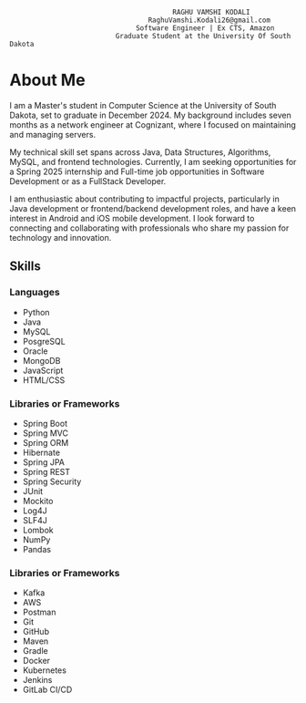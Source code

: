                                             RAGHU VAMSHI KODALI
                                      RaghuVamshi.Kodali26@gmail.com
                                   Software Engineer | Ex CTS, Amazon
                              Graduate Student at the University Of South Dakota


# About Me

I am a Master's student in Computer Science at the University of South Dakota, set to graduate in December 2024. My background includes seven months as a network engineer at Cognizant, where I focused on maintaining and managing servers.

My technical skill set spans across Java, Data Structures, Algorithms, MySQL, and frontend technologies. Currently, I am seeking opportunities for a Spring 2025 internship and Full-time job opportunities in Software Development or as a FullStack Developer.

I am enthusiastic about contributing to impactful projects, particularly in Java development or frontend/backend development roles, and have a keen interest in Android and iOS mobile development. I look forward to connecting and collaborating with professionals who share my passion for technology and innovation.

## Skills

### Languages
- Python
- Java
- MySQL
- PosgreSQL
- Oracle
- MongoDB
- JavaScript
- HTML/CSS

### Libraries or Frameworks
- Spring Boot
- Spring MVC
- Spring ORM
- Hibernate
- Spring JPA
- Spring REST
- Spring Security
- JUnit
- Mockito
- Log4J
- SLF4J
- Lombok
- NumPy
- Pandas

### Libraries or Frameworks
- Kafka
- AWS
- Postman
- Git
- GitHub
- Maven
- Gradle
- Docker
- Kubernetes
- Jenkins
- GitLab CI/CD
